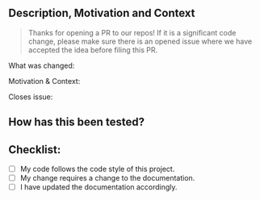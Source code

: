 <!--- Reminder to change the title 👆 -->

## Description, Motivation and Context

<!--- For External Contributors -->
> Thanks for opening a PR to our repos! If it is a significant code change, please make sure there is an
> opened issue where we have accepted the idea before filing this PR.

<!--- For All  Contributors -->

<!--- What was changed? Is this a bugfix or new feature? Include screenshots if relevant -->
What was changed:

<!--- Why is this change required? What problem does it solve? -->
Motivation & Context:

<!--- If it fixes an open issue, please link to the issue here. -->
Closes issue: 

## How has this been tested?
<!--- Please describe how you tested your changes/how we can test them -->



## Checklist:
<!--- Go over all the following points, and put an `x` in all the boxes that apply. -->
<!--- If you're unsure about any of these, don't hesitate to ask. We're here to help! -->
- [ ] My code follows the code style of this project.
- [ ] My change requires a change to the documentation.
- [ ] I have updated the documentation accordingly.
